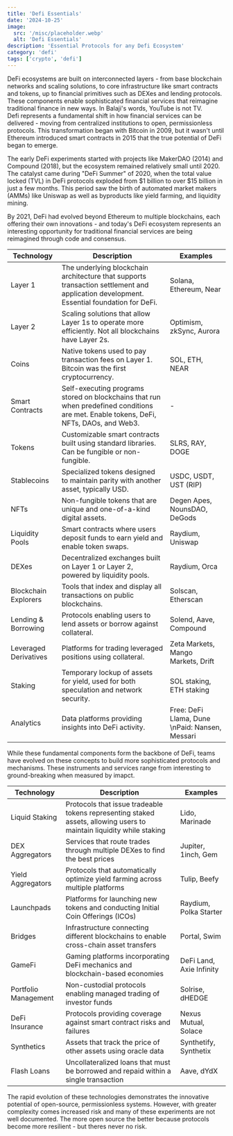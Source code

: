 ```yaml
---
title: 'Defi Essentials'
date: '2024-10-25'
image:
  src: '/misc/placeholder.webp'
  alt: 'Defi Essentials'
description: 'Essential Protocols for any Defi Ecosystem'
category: 'defi'
tags: ['crypto', 'defi']
---
```


<style jsx>{`
  .prose a {
    text-decoration: underline;
    color: var(--color-accent);
  }
  .prose ol {
    list-style-type: decimal;
    margin-left: 2em; /* Adjust as needed for indentation */
    padding-left: 0.5em; /* Add padding if needed */
  }
  .prose ol li {
    margin-bottom: 0.5em;
    color: var(--color-text-primary);
    line-height: 1.5; /* Adjust line height for better readability */
  }
`}</style>

<div class="tldr-section">
DeFi ecosystems are built on interconnected layers - from base blockchain networks and scaling solutions, to core infrastructure like smart contracts and tokens, up to financial primitives such as DEXes and lending protocols. These components enable sophisticated financial services that reimagine traditional finance in new ways. In Balaji's words, YouTube is not TV.
</div>

<div>
Defi represents a fundamental shift in how financial services can be delivered - moving from centralized institutions to open, permissionless protocols. This transformation began with Bitcoin in 2009, but it wasn't until Ethereum introduced smart contracts in 2015 that the true potential of DeFi began to emerge.

The early DeFi experiments started with projects like MakerDAO (2014) and Compound (2018), but the ecosystem remained relatively small until 2020. The catalyst came during "DeFi Summer" of 2020, when the total value locked (TVL) in DeFi protocols exploded from $1 billion to over $15 billion in just a few months. This period saw the birth of automated market makers (AMMs) like Uniswap as well as byproducts like yield farming, and liquidity mining.

By 2021, DeFi had evolved beyond Ethereum to multiple blockchains, each offering their own innovations - and today's DeFi ecosystem represents an interesting opportunity for traditional financial services are being reimagined through code and consensus.

</div>

| Technology            | Description                                                                                                                             | Examples                                       |
| --------------------- | --------------------------------------------------------------------------------------------------------------------------------------- | ---------------------------------------------- |
| Layer 1               | The underlying blockchain architecture that supports transaction settlement and application development. Essential foundation for DeFi. | Solana, Ethereum, Near                         |
| Layer 2               | Scaling solutions that allow Layer 1s to operate more efficiently. Not all blockchains have Layer 2s.                                   | Optimism, zkSync, Aurora                       |
| Coins                 | Native tokens used to pay transaction fees on Layer 1. Bitcoin was the first cryptocurrency.                                            | SOL, ETH, NEAR                                 |
| Smart Contracts       | Self-executing programs stored on blockchains that run when predefined conditions are met. Enable tokens, DeFi, NFTs, DAOs, and Web3.   | -                                              |
| Tokens                | Customizable smart contracts built using standard libraries. Can be fungible or non-fungible.                                           | SLRS, RAY, DOGE                                |
| Stablecoins           | Specialized tokens designed to maintain parity with another asset, typically USD.                                                       | USDC, USDT, UST (RIP)                          |
| NFTs                  | Non-fungible tokens that are unique and one-of-a-kind digital assets.                                                                   | Degen Apes, NounsDAO, DeGods                   |
| Liquidity Pools       | Smart contracts where users deposit funds to earn yield and enable token swaps.                                                         | Raydium, Uniswap                               |
| DEXes                 | Decentralized exchanges built on Layer 1 or Layer 2, powered by liquidity pools.                                                        | Raydium, Orca                                  |
| Blockchain Explorers  | Tools that index and display all transactions on public blockchains.                                                                    | Solscan, Etherscan                             |
| Lending & Borrowing   | Protocols enabling users to lend assets or borrow against collateral.                                                                   | Solend, Aave, Compound                         |
| Leveraged Derivatives | Platforms for trading leveraged positions using collateral.                                                                             | Zeta Markets, Mango Markets, Drift             |
| Staking               | Temporary lockup of assets for yield, used for both speculation and network security.                                                   | SOL staking, ETH staking                       |
| Analytics             | Data platforms providing insights into DeFi activity.                                                                                   | Free: DeFi Llama, Dune \nPaid: Nansen, Messari |

While these fundamental components form the backbone of DeFi, teams have evolved on these concepts to build more sophisticated protocols and mechanisms. These instruments and services range from interesting to ground-breaking when measured by imapct.

| Technology           | Description                                                                                                          | Examples                 |
| -------------------- | -------------------------------------------------------------------------------------------------------------------- | ------------------------ |
| Liquid Staking       | Protocols that issue tradeable tokens representing staked assets, allowing users to maintain liquidity while staking | Lido, Marinade           |
| DEX Aggregators      | Services that route trades through multiple DEXes to find the best prices                                            | Jupiter, 1inch, Gem      |
| Yield Aggregators    | Protocols that automatically optimize yield farming across multiple platforms                                        | Tulip, Beefy             |
| Launchpads           | Platforms for launching new tokens and conducting Initial Coin Offerings (ICOs)                                      | Raydium, Polka Starter   |
| Bridges              | Infrastructure connecting different blockchains to enable cross-chain asset transfers                                | Portal, Swim             |
| GameFi               | Gaming platforms incorporating DeFi mechanics and blockchain-based economies                                         | DeFi Land, Axie Infinity |
| Portfolio Management | Non-custodial protocols enabling managed trading of investor funds                                                   | Solrise, dHEDGE          |
| DeFi Insurance       | Protocols providing coverage against smart contract risks and failures                                               | Nexus Mutual, Solace     |
| Synthetics           | Assets that track the price of other assets using oracle data                                                        | Synthetify, Synthetix    |
| Flash Loans          | Uncollateralized loans that must be borrowed and repaid within a single transaction                                  | Aave, dYdX               |

The rapid evolution of these technologies demonstrates the innovative potential of open-source, permissionless systems. However, with greater complexity comes increased risk and many of these experiments are not well documented. The more open source the better because protocols become more resilient - but theres never no risk.
